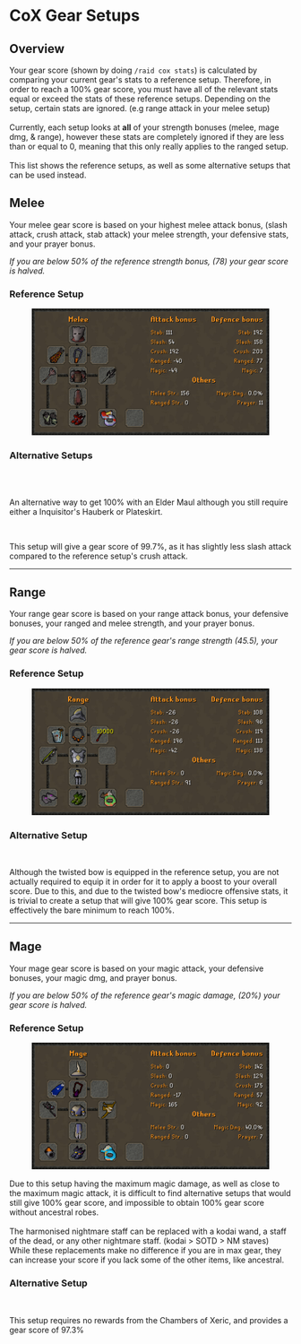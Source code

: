 # CoX Gear Setups

## Overview

Your gear score (shown by doing `/raid cox stats`) is calculated by comparing your current gear's stats to a reference setup. Therefore, in order to reach a 100% gear score, you must have all of the relevant stats equal or exceed the stats of these reference setups. Depending on the setup, certain stats are ignored. (e.g range attack in your melee setup)\
\
Currently, each setup looks at **all** of your strength bonuses (melee, mage dmg, & range), however these stats are completely ignored if they are less than or equal to 0, meaning that this only really applies to the ranged setup.\
\
This list shows the reference setups, as well as some alternative setups that can be used instead.

## Melee

Your melee gear score is based on your highest melee attack bonus, (slash attack, crush attack, stab attack) your melee strength, your defensive stats, and your prayer bonus.&#x20;

_If you are below 50% of the reference strength bonus, (78) your gear score is halved._

### Reference Setup

<div align="left">

<figure><img src="../../.gitbook/assets/Cox_Max_Melee_Sept2023.png" alt=""><figcaption></figcaption></figure>

</div>

### Alternative Setups

<div align="left">

<img src="https://media.discordapp.net/attachments/847902471271874580/938138879985352744/osbot-8.png" alt="">

</div>

<div align="left">

<img src="https://media.discordapp.net/attachments/847902471271874580/938138182782947348/osbot-7.png" alt="">

</div>

An alternative way to get 100% with an Elder Maul although you still require either a Inquisitor's Hauberk or Plateskirt.

<div align="left">

<img src="../../.gitbook/assets/coxmeleegs (1).png" alt="">

</div>

This setup will give a gear score of 99.7%, as it has slightly less slash attack compared to the reference setup's crush attack.

***

## Range

Your range gear score is based on your range attack bonus, your defensive bonuses, your ranged and melee strength, and your prayer bonus.&#x20;

_If you are below 50% of the reference gear's range strength (45.5), your gear score is halved._

### Reference Setup

<div align="left">

<figure><img src="../../.gitbook/assets/Cox_Max_Range_Sept2023.png" alt=""><figcaption></figcaption></figure>

</div>

### Alternative Setup

<div align="left">

<img src="../../.gitbook/assets/coxrangealt.png" alt="">

</div>

Although the twisted bow is equipped in the reference setup, you are not actually required to equip it in order for it to apply a boost to your overall score. Due to this, and due to the twisted bow's mediocre offensive stats, it is trivial to create a setup that will give 100% gear score. This setup is effectively the bare minimum to reach 100%.

***

## Mage

Your mage gear score is based on your magic attack, your defensive bonuses, your magic dmg, and prayer bonus.

_If you are below 50% of the reference gear's magic damage, (20%) your gear score is halved._

### Reference Setup

<div align="left">

<figure><img src="../../.gitbook/assets/Cox_Max_Mage_Sept2023.png" alt=""><figcaption></figcaption></figure>

</div>

Due to this setup having the maximum magic damage, as well as close to the maximum magic attack, it is difficult to find alternative setups that would still give 100% gear score, and impossible to obtain 100% gear score without ancestral robes.\
\
The harmonised nightmare staff can be replaced with a kodai wand, a staff of the dead, or any other nightmare staff. (kodai > SOTD > NM staves) While these replacements make no difference if you are in max gear, they can increase your score if you lack some of the other items, like ancestral.

### Alternative Setup

<div align="left">

<img src="../../.gitbook/assets/coxmageahrims.png" alt="">

</div>

This setup requires no rewards from the Chambers of Xeric, and provides a gear score of 97.3%
